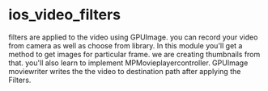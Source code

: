 # ios_video_filters
filters are applied to the video using GPUImage. you can record your video from camera as well as choose from library.
In this module you'll get a method to get images for particular frame. we are creating thumbnails from that.
you'll also learn to implement MPMovieplayercontroller.
GPUImage moviewriter writes the the video to destination path after applying the Filters.



